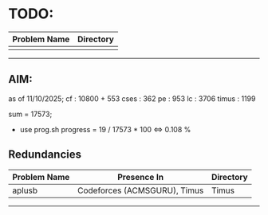 # TODO:

| Problem Name       | Directory                      |
|--------------------|--------------------------------|
|                    |                                |
---

## AIM: 

as of 11/10/2025;
cf : 10800 + 553
cses : 362
pe : 953
lc : 3706
timus : 1199

sum = 17573;
- use prog.sh
progress = 19 / 17573 * 100 <=> 0.108 %
## Redundancies

| Problem Name | Presence In                                 | Directory |
|--------------|---------------------------------------------|-----------|
| aplusb       | Codeforces (ACMSGURU), Timus                | Timus     |
---


